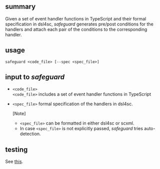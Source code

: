## summary

Given a set of event handler functions in TypeScript
and their formal specification in dsl4sc,
_safeguard_ generates pre/post conditions for the handlers and
attach each pair of the conditions to the corresponding handler.

## usage

```
safeguard <code_file> [--spec <spec_file>]
```

## input to _safeguard_

- `<code_file>`  
  `<code_file>` includes a set of event handler functions in TypeScript

- `<spec_file>`
  formal specification of the handlers in dsl4sc.

  [Note]
  - `<spec_file>` can be formatted in either dsl4sc or scxml.
  - In case `<spec_file>` is not explicitly passed, _safeguard_ tries auto-detection.


## testing

See [this](tests/README.md).
